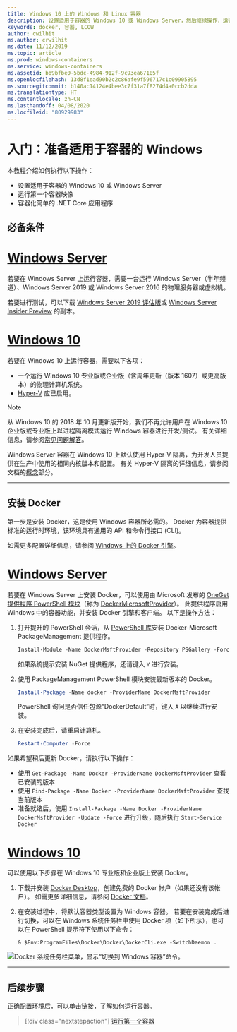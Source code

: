 ```yaml
---
title: Windows 10 上的 Windows 和 Linux 容器
description: 设置适用于容器的 Windows 10 或 Windows Server，然后继续操作，运行第一个容器映像。
keywords: docker, 容器, LCOW
author: cwilhit
ms.author: crwilhit
ms.date: 11/12/2019
ms.topic: article
ms.prod: windows-containers
ms.service: windows-containers
ms.assetid: bb9bfbe0-5bdc-4984-912f-9c93ea67105f
ms.openlocfilehash: 13d8f1ead90b2c2c86afe9f596717c1c09905895
ms.sourcegitcommit: b140ac14124e4bee3c7f31a7f8274d4a0ccb2dda
ms.translationtype: HT
ms.contentlocale: zh-CN
ms.lasthandoff: 04/08/2020
ms.locfileid: "80929983"
---
```

# <a name="get-started-prep-windows-for-containers"></a>入门：准备适用于容器的 Windows

本教程介绍如何执行以下操作：

- 设置适用于容器的 Windows 10 或 Windows Server
- 运行第一个容器映像
- 容器化简单的 .NET Core 应用程序

## <a name="prerequisites"></a>必备条件

<!-- start tab view -->
# <a name="windows-server"></a>[Windows Server](#tab/Windows-Server)

若要在 Windows Server 上运行容器，需要一台运行 Windows Server（半年频道）、Windows Server 2019 或 Windows Server 2016 的物理服务器或虚拟机。

若要进行测试，可以下载 [Windows Server 2019 评估版](https://www.microsoft.com/evalcenter/evaluate-windows-server-2019 )或 [Windows Server Insider Preview](https://insider.windows.com/for-business-getting-started-server/) 的副本。

# <a name="windows-10"></a>[Windows 10](#tab/Windows-10-Client)

若要在 Windows 10 上运行容器，需要以下各项：

- 一个运行 Windows 10 专业版或企业版（含周年更新（版本 1607）或更高版本）的物理计算机系统。
- [Hyper-V](https://docs.microsoft.com/virtualization/hyper-v-on-windows/reference/hyper-v-requirements) 应已启用。

> [!NOTE]
>  从 Windows 10 的 2018 年 10 月更新版开始，我们不再允许用户在 Windows 10 企业版或专业版上以进程隔离模式运行 Windows 容器进行开发/测试。 有关详细信息，请参阅[常见问题解答](../about/faq.md)。 
> 
> Windows Server 容器在 Windows 10 上默认使用 Hyper-V 隔离，为开发人员提供在生产中使用的相同内核版本和配置。 有关 Hyper-V 隔离的详细信息，请参阅文档的[概念](../manage-containers/hyperv-container.md)部分。

---
<!-- stop tab view -->

## <a name="install-docker"></a>安装 Docker

第一步是安装 Docker，这是使用 Windows 容器所必需的。 Docker 为容器提供标准的运行时环境，该环境具有通用的 API 和命令行接口 (CLI)。

如需更多配置详细信息，请参阅 [Windows 上的 Docker 引擎](../manage-docker/configure-docker-daemon.md)。

<!-- start tab view -->
# <a name="windows-server"></a>[Windows Server](#tab/Windows-Server)

若要在 Windows Server 上安装 Docker，可以使用由 Microsoft 发布的 [OneGet 提供程序 PowerShell 模块](https://github.com/oneget/oneget)（称为 [DockerMicrosoftProvider](https://github.com/OneGet/MicrosoftDockerProvider)）。 此提供程序启用 Windows 中的容器功能，并安装 Docker 引擎和客户端。 以下是操作方法：

1. 打开提升的 PowerShell 会话，从 [PowerShell 库](https://www.powershellgallery.com/packages/DockerMsftProvider)安装 Docker-Microsoft PackageManagement 提供程序。

   ```powershell
   Install-Module -Name DockerMsftProvider -Repository PSGallery -Force
   ```

   如果系统提示安装 NuGet 提供程序，还请键入 `Y` 进行安装。

2. 使用 PackageManagement PowerShell 模块安装最新版本的 Docker。

   ```powershell
   Install-Package -Name docker -ProviderName DockerMsftProvider
   ```

   PowerShell 询问是否信任包源“DockerDefault”时，键入 `A` 以继续进行安装。
3. 在安装完成后，请重启计算机。

   ```powershell
   Restart-Computer -Force
   ```

如果希望稍后更新 Docker，请执行以下操作：

- 使用 `Get-Package -Name Docker -ProviderName DockerMsftProvider` 查看已安装的版本
- 使用 `Find-Package -Name Docker -ProviderName DockerMsftProvider` 查找当前版本
- 准备就绪后，使用 `Install-Package -Name Docker -ProviderName DockerMsftProvider -Update -Force` 进行升级，随后执行 `Start-Service Docker`

# <a name="windows-10"></a>[Windows 10](#tab/Windows-10-Client)

可以使用以下步骤在 Windows 10 专业版和企业版上安装 Docker。 

1. 下载并安装 [Docker Desktop](https://store.docker.com/editions/community/docker-ce-desktop-windows)，创建免费的 Docker 帐户（如果还没有该帐户）。 如需更多详细信息，请参阅 [Docker 文档](https://docs.docker.com/docker-for-windows/install)。

2. 在安装过程中，将默认容器类型设置为 Windows 容器。 若要在安装完成后进行切换，可以在 Windows 系统任务栏中使用 Docker 项（如下所示），也可以在 PowerShell 提示符下使用以下命令：

   ```console
   & $Env:ProgramFiles\Docker\Docker\DockerCli.exe -SwitchDaemon .
   ```

![Docker 系统任务栏菜单，显示“切换到 Windows 容器”命令。](./media/docker-for-win-switch.png)

---
<!-- stop tab view -->

## <a name="next-steps"></a>后续步骤

正确配置环境后，可以单击链接，了解如何运行容器。

> [!div class="nextstepaction"]
> [运行第一个容器](./run-your-first-container.md)
